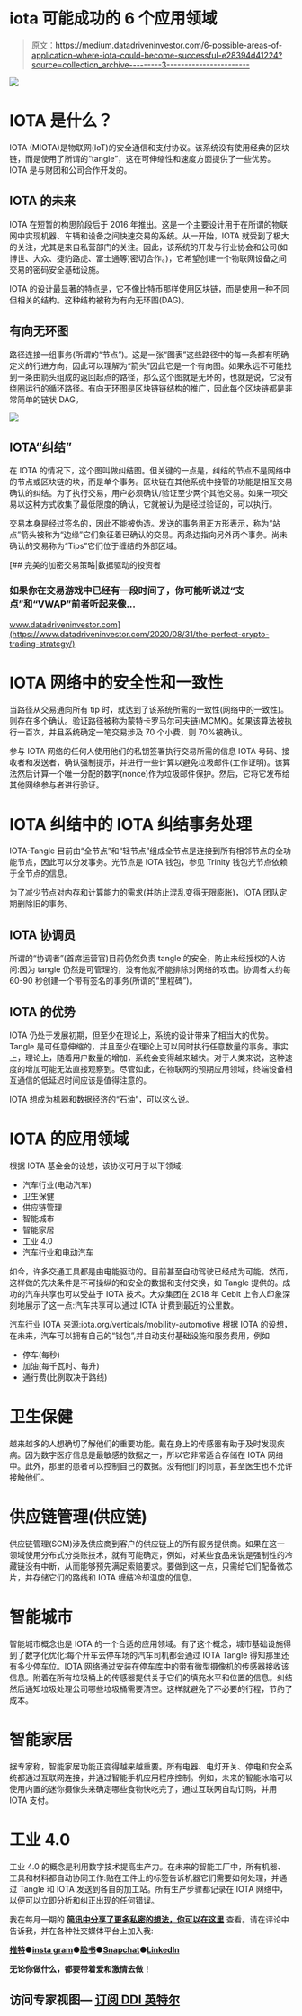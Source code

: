 # iota 可能成功的 6 个应用领域

> 原文：<https://medium.datadriveninvestor.com/6-possible-areas-of-application-where-iota-could-become-successful-e28394d41224?source=collection_archive---------3----------------------->

![](img/023de037f5b2d2526f4e09436fe8a7a0.png)

# IOTA 是什么？

IOTA (MIOTA)是物联网(IoT)的安全通信和支付协议。该系统没有使用经典的区块链，而是使用了所谓的“tangle”，这在可伸缩性和速度方面提供了一些优势。IOTA 是与财团和公司合作开发的。

## IOTA 的未来

IOTA 在短暂的构思阶段后于 2016 年推出。这是一个主要设计用于在所谓的物联网中实现机器、车辆和设备之间快速交易的系统。从一开始，IOTA 就受到了极大的关注，尤其是来自私营部门的关注。因此，该系统的开发与行业协会和公司(如博世、大众、捷豹路虎、富士通等)密切合作。)，它希望创建一个物联网设备之间交易的密码安全基础设施。

IOTA 的设计最显著的特点是，它不像比特币那样使用区块链，而是使用一种不同但相关的结构。这种结构被称为有向无环图(DAG)。

## 有向无环图

路径连接一组事务(所谓的“节点”)。这是一张“图表”这些路径中的每一条都有明确定义的行进方向，因此可以理解为“箭头”因此它是一个有向图。如果永远不可能找到一条由箭头组成的返回起点的路径，那么这个图就是无环的，也就是说，它没有绕圈运行的循环路径。有向无环图是区块链链结构的推广，因此每个区块链都是非常简单的链状 DAG。

![](img/d073ca76541ca148521229975b7ea0bc.png)

## IOTA“纠结”

在 IOTA 的情况下，这个图叫做纠结图。但关键的一点是，纠结的节点不是网络中的节点或区块链的块，而是单个事务。区块链在其他系统中接管的功能是相互交易确认的纠结。为了执行交易，用户必须确认/验证至少两个其他交易。如果一项交易以这种方式收集了最低限度的确认，它就被认为是经过验证的，可以执行。

交易本身是经过签名的，因此不能被伪造。发送的事务用正方形表示，称为“站点”箭头被称为“边缘”它们象征着已确认的交易。两条边指向另外两个事务。尚未确认的交易称为“Tips”它们位于缠结的外部区域。

[](https://www.datadriveninvestor.com/2020/08/31/the-perfect-crypto-trading-strategy/) [## 完美的加密交易策略|数据驱动的投资者

### 如果你在交易游戏中已经有一段时间了，你可能听说过“支点”和“VWAP”前者听起来像…

www.datadriveninvestor.com](https://www.datadriveninvestor.com/2020/08/31/the-perfect-crypto-trading-strategy/) 

# IOTA 网络中的安全性和一致性

当路径从交易通向所有 tip 时，就达到了该系统所需的一致性(网络中的一致性)。则存在多个确认。验证路径被称为蒙特卡罗马尔可夫链(MCMK)。如果该算法被执行一百次，并且系统确定一笔交易涉及 70 个小费，则 70%被确认。

参与 IOTA 网络的任何人使用他们的私钥签署执行交易所需的信息 IOTA 号码、接收者和发送者，确认强制提示，并进行一些计算以避免垃圾邮件(工作证明)。该算法然后计算一个唯一分配的数字(nonce)作为垃圾邮件保护。然后，它将它发布给其他网络参与者进行验证。

# IOTA 纠结中的 IOTA 纠结事务处理

IOTA-Tangle 目前由“全节点”和“轻节点”组成全节点是连接到所有相邻节点的全功能节点，因此可以分发事务。光节点是 IOTA 钱包，参见 Trinity 钱包光节点依赖于全节点的信息。

为了减少节点对内存和计算能力的需求(并防止混乱变得无限膨胀)，IOTA 团队定期删除旧的事务。

## IOTA 协调员

所谓的“协调者”(首席运营官)目前仍然负责 tangle 的安全，防止未经授权的人访问:因为 tangle 仍然是可管理的，没有他就不能排除对网络的攻击。协调者大约每 60-90 秒创建一个带有签名的事务(所谓的“里程碑”)。

## IOTA 的优势

IOTA 仍处于发展初期，但至少在理论上，系统的设计带来了相当大的优势。Tangle 是可任意伸缩的，并且至少在理论上可以同时执行任意数量的事务。事实上，理论上，随着用户数量的增加，系统会变得越来越快。对于人类来说，这种速度的增加可能无法直接观察到。尽管如此，在物联网的预期应用领域，终端设备相互通信的低延迟时间应该是值得注意的。

IOTA 想成为机器和数据经济的“石油”，可以这么说。

# IOTA 的应用领域

根据 IOTA 基金会的设想，该协议可用于以下领域:

*   汽车行业(电动汽车)
*   卫生保健
*   供应链管理
*   智能城市
*   智能家居
*   工业 4.0
*   汽车行业和电动汽车

如今，许多交通工具都是由电能驱动的。目前甚至自动驾驶已经成为可能。然而，这样做的先决条件是不可操纵的和安全的数据和支付交换，如 Tangle 提供的。成功的汽车共享也可以受益于 IOTA 技术。大众集团在 2018 年 Cebit 上令人印象深刻地展示了这一点:汽车共享可以通过 IOTA 计费到最近的公里数。

汽车行业 IOTA 来源:iota.org/verticals/mobility-automotive
根据 IOTA 的设想，在未来，汽车可以拥有自己的“钱包”,并自动支付基础设施和服务费用，例如

*   停车(每秒)
*   加油(每千瓦时、每升)
*   通行费(比例取决于路线)

# 卫生保健

越来越多的人想确切了解他们的重要功能。戴在身上的传感器有助于及时发现疾病。因为数字医疗信息是最敏感的数据之一，所以它非常适合存储在 IOTA 网络中。此外，那里的患者可以控制自己的数据。没有他们的同意，甚至医生也不允许接触他们。

# 供应链管理(供应链)

供应链管理(SCM)涉及供应商到客户的供应链上的所有服务提供商。如果在这一领域使用分布式分类账技术，就有可能确定，例如，对某些食品来说是强制性的冷藏链没有中断，从而能够预先满足索赔要求。要做到这一点，只需给它们配备微芯片，并存储它们的路线和 IOTA 缠结冷却温度的信息。

# 智能城市

智能城市概念也是 IOTA 的一个合适的应用领域。有了这个概念，城市基础设施得到了数字化优化:每个开车去停车场的汽车司机都会通过 IOTA Tangle 得知那里还有多少停车位。IOTA 网络通过安装在停车库中的带有微型摄像机的传感器接收该信息。附着在所有垃圾桶上的传感器提供关于它们的填充水平和位置的信息。纠结然后通知垃圾处理公司哪些垃圾桶需要清空。这样就避免了不必要的行程，节约了成本。

# 智能家居

据专家称，智能家居功能正变得越来越重要。所有电器、电灯开关、停电和安全系统都通过互联网连接，并通过智能手机应用程序控制。例如，未来的智能冰箱可以使用内置的迷你摄像头来确定哪些食物快吃完了，通过互联网自动订购，并用 IOTA 支付。

# 工业 4.0

工业 4.0 的概念是利用数字技术提高生产力。在未来的智能工厂中，所有机器、工具和材料都自动协同工作:贴在工件上的标签告诉机器它们需要如何处理，并通过 Tangle 和 IOTA 发送到各自的加工站。所有生产步骤都记录在 IOTA 网络中，以便可以立即分析和纠正出现的任何错误。

我在每月一期的 [**简讯中分享了更多私密的想法，你可以在这里**](https://mailchi.mp/bf8f8e8ed697/keep-in-touch-with-lukas) 查看。请在评论中告诉我，并在各种社交媒体平台上加入我:

[**推特**](https://twitter.com/WiesfleckerL)●[**insta gram**](https://www.instagram.com/lukaswiesflecker/)●[**脸书**](https://www.facebook.com/lukaswiesfleckerr)●[**Snapchat**](https://www.snapchat.com/add/luggooo)**●[**LinkedIn**](https://www.linkedin.com/in/lukas-wiesflecker-1b11251a5/)**

**无论你做什么，都要带着爱和激情去做！**

## **访问专家视图— [订阅 DDI 英特尔](https://datadriveninvestor.com/ddi-intel)**
